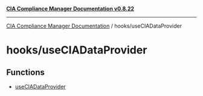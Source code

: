 [**CIA Compliance Manager Documentation v0.8.22**](../../README.md)

***

[CIA Compliance Manager Documentation](../../modules.md) / hooks/useCIADataProvider

# hooks/useCIADataProvider

## Functions

- [useCIADataProvider](functions/useCIADataProvider.md)
